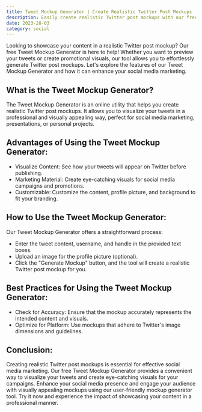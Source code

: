 ```yaml
---
title: Tweet Mockup Generator | Create Realistic Twitter Post Mockups
description: Easily create realistic Twitter post mockups with our free Tweet Mockup Generator! Showcase your content in a visually appealing way using our user-friendly mockup generator tool.
date: 2023-28-03
category: social
---
```


Looking to showcase your content in a realistic Twitter post mockup? Our free Tweet Mockup Generator is here to help! Whether you want to preview your tweets or create promotional visuals, our tool allows you to effortlessly generate Twitter post mockups. Let's explore the features of our Tweet Mockup Generator and how it can enhance your social media marketing.

## What is the Tweet Mockup Generator?

The Tweet Mockup Generator is an online utility that helps you create realistic Twitter post mockups. It allows you to visualize your tweets in a professional and visually appealing way, perfect for social media marketing, presentations, or personal projects.

## Advantages of Using the Tweet Mockup Generator:

- Visualize Content: See how your tweets will appear on Twitter before publishing.
- Marketing Material: Create eye-catching visuals for social media campaigns and promotions.
- Customizable: Customize the content, profile picture, and background to fit your branding.

## How to Use the Tweet Mockup Generator:

Our Tweet Mockup Generator offers a straightforward process:
- Enter the tweet content, username, and handle in the provided text boxes.
- Upload an image for the profile picture (optional).
- Click the "Generate Mockup" button, and the tool will create a realistic Twitter post mockup for you.

## Best Practices for Using the Tweet Mockup Generator:

- Check for Accuracy: Ensure that the mockup accurately represents the intended content and visuals.
- Optimize for Platform: Use mockups that adhere to Twitter's image dimensions and guidelines.

## Conclusion:

Creating realistic Twitter post mockups is essential for effective social media marketing. Our free Tweet Mockup Generator provides a convenient way to visualize your tweets and create eye-catching visuals for your campaigns. Enhance your social media presence and engage your audience with visually appealing mockups using our user-friendly mockup generator tool. Try it now and experience the impact of showcasing your content in a professional manner.
